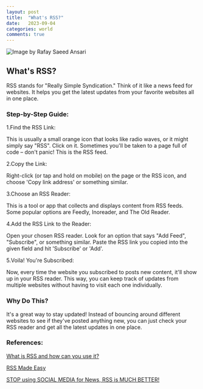 ```yaml
---
layout: post
title:  "What's RSS?"
date:   2023-09-04
categories: world
comments: true
---
```



![Image by Rafay Saeed Ansari](https://wpmayor.com/wp-content/uploads/2016/02/rss-40674_960_720.png)

## What's RSS?

RSS stands for "Really Simple Syndication." Think of it like a news feed for websites. It helps you get the latest updates from your favorite websites all in one place.

### Step-by-Step Guide:

1.Find the RSS Link:

This is usually a small orange icon that looks like radio waves, or it might simply say "RSS". Click on it. Sometimes you'll be taken to a page full of code – don't panic! This is the RSS feed.

2.Copy the Link:

Right-click (or tap and hold on mobile) on the page or the RSS icon, and choose 'Copy link address' or something similar.

3.Choose an RSS Reader:

This is a tool or app that collects and displays content from RSS feeds. Some popular options are Feedly, Inoreader, and The Old Reader.

4.Add the RSS Link to the Reader:

Open your chosen RSS reader. Look for an option that says "Add Feed", "Subscribe", or something similar.
Paste the RSS link you copied into the given field and hit 'Subscribe' or 'Add'.

5.Voila! You're Subscribed:

Now, every time the website you subscribed to posts new content, it'll show up in your RSS reader. This way, you can keep track of updates from multiple websites without having to visit each one individually.

### Why Do This?
It's a great way to stay updated! Instead of bouncing around different websites to see if they've posted anything new, you can just check your RSS reader and get all the latest updates in one place.

### References:

[What is RSS and how can you use it?](https://feeder.co/help/rss/what-is-rss-and-how-can-you-use-it/?utm_campaign=extension-subscribe-whats-it)

[RSS Made Easy](https://www.youtube.com/watch?v=6HNUqDL-pI8&ab_channel=GrowthOrigin)

[STOP using SOCIAL MEDIA for News, RSS is MUCH BETTER!](https://www.youtube.com/watch?v=_7LTwnAaQ3k&ab_channel=TheLinuxExperiment)





